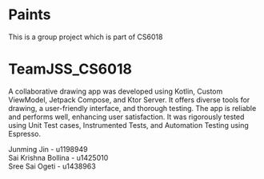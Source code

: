 # Paints
This is a group project which is part of CS6018

# TeamJSS_CS6018
A collaborative drawing app was developed using Kotlin, Custom ViewModel, Jetpack Compose, and Ktor Server. It offers diverse tools for drawing, a user-friendly interface, and thorough testing. The app is reliable and performs well, enhancing user satisfaction. It was rigorously tested using Unit Test cases, Instrumented Tests, and Automation Testing using Espresso.


Junming Jin - u1198949  
Sai Krishna Bollina - u1425010  
Sree Sai Ogeti - u1438963  





